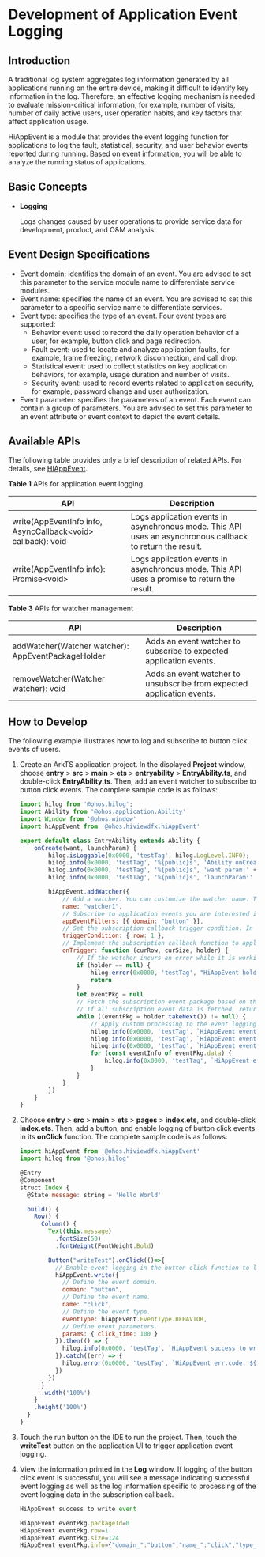 # Development of Application Event Logging

## Introduction

A traditional log system aggregates log information generated by all applications running on the entire device, making it difficult to identify key information in the log. Therefore, an effective logging mechanism is needed to evaluate mission-critical information, for example, number of visits, number of daily active users, user operation habits, and key factors that affect application usage.

HiAppEvent is a module that provides the event logging function for applications to log the fault, statistical, security, and user behavior events reported during running. Based on event information, you will be able to analyze the running status of applications.

## Basic Concepts

- **Logging**

  Logs changes caused by user operations to provide service data for development, product, and O&M analysis.

## Event Design Specifications

- Event domain: identifies the domain of an event. You are advised to set this parameter to the service module name to differentiate service modules.
- Event name: specifies the name of an event. You are advised to set this parameter to a specific service name to differentiate services.
- Event type: specifies the type of an event. Four event types are supported:
  - Behavior event: used to record the daily operation behavior of a user, for example, button click and page redirection.
  - Fault event: used to locate and analyze application faults, for example, frame freezing, network disconnection, and call drop.
  - Statistical event: used to collect statistics on key application behaviors, for example, usage duration and number of visits.
  - Security event: used to record events related to application security, for example, password change and user authorization.
- Event parameter: specifies the parameters of an event. Each event can contain a group of parameters. You are advised to set this parameter to an event attribute or event context to depict the event details.

## Available APIs

The following table provides only a brief description of related APIs. For details, see [HiAppEvent](../reference/apis/js-apis-hiviewdfx-hiappevent.md).

**Table 1** APIs for application event logging

| API                                                      | Description                                                |
| ------------------------------------------------------------ | ---------------------------------------------------- |
| write(AppEventInfo info, AsyncCallback\<void> callback): void | Logs application events in asynchronous mode. This API uses an asynchronous callback to return the result.|
| write(AppEventInfo info): Promise\<void>                     | Logs application events in asynchronous mode. This API uses a promise to return the result. |

**Table 3** APIs for watcher management

| API                                            | Description                                        |
| -------------------------------------------------- | -------------------------------------------- |
| addWatcher(Watcher watcher): AppEventPackageHolder | Adds an event watcher to subscribe to expected application events.|
| removeWatcher(Watcher watcher): void               | Adds an event watcher to unsubscribe from expected application events.|

## How to Develop

The following example illustrates how to log and subscribe to button click events of users.

1. Create an ArkTS application project. In the displayed **Project** window, choose **entry** > **src** > **main** > **ets** > **entryability** > **EntryAbility.ts**, and double-click **EntryAbility.ts**. Then, add an event watcher to subscribe to button click events. The complete sample code is as follows: 

   ```js
   import hilog from '@ohos.hilog';
   import Ability from '@ohos.application.Ability'
   import Window from '@ohos.window'
   import hiAppEvent from '@ohos.hiviewdfx.hiAppEvent'
   
   export default class EntryAbility extends Ability {
       onCreate(want, launchParam) {
           hilog.isLoggable(0x0000, 'testTag', hilog.LogLevel.INFO);
           hilog.info(0x0000, 'testTag', '%{public}s', 'Ability onCreate');
           hilog.info(0x0000, 'testTag', '%{public}s', 'want param:' + JSON.stringify(want) ?? '');
           hilog.info(0x0000, 'testTag', '%{public}s', 'launchParam:' + JSON.stringify(launchParam) ?? '');
   
           hiAppEvent.addWatcher({
               // Add a watcher. You can customize the watcher name. The system identifies different watchers based on their names.
               name: "watcher1",
               // Subscribe to application events you are interested in, for example, button click events.
               appEventFilters: [{ domain: "button" }],
               // Set the subscription callback trigger condition. In this example, a callback is triggered if one event is logged.
               triggerCondition: { row: 1 },
               // Implement the subscription callback function to apply custom processing to the event logging data obtained through subscription.
               onTrigger: function (curRow, curSize, holder) {
                   // If the watcher incurs an error while it is working, return a null holder object after recording the error in the log.
                   if (holder == null) {
                       hilog.error(0x0000, 'testTag', "HiAppEvent holder is null")
                       return
                   }
                   let eventPkg = null
                   // Fetch the subscription event package based on the specified threshold (512 KB by default) until all subscription event data is fetched.
                   // If all subscription event data is fetched, return a null event package object. The subscription callback process is ended.
                   while ((eventPkg = holder.takeNext()) != null) {
                       // Apply custom processing to the event logging data in the event package, for example, print the event logging data in the log.
                       hilog.info(0x0000, 'testTag', `HiAppEvent eventPkg.packageId=%{public}d`, eventPkg.packageId)
                       hilog.info(0x0000, 'testTag', `HiAppEvent eventPkg.row=%{public}d`, eventPkg.row)
                       hilog.info(0x0000, 'testTag', `HiAppEvent eventPkg.size=%{public}d`, eventPkg.size)
                       for (const eventInfo of eventPkg.data) {
                           hilog.info(0x0000, 'testTag', `HiAppEvent eventPkg.info=%{public}s`, eventInfo)
                       }
                   }
               }
           })
       }
   }

2. Choose **entry** > **src** > **main** > **ets** > **pages** > **index.ets**, and double-click **index.ets**. Then, add a button, and enable logging of button click events in its **onClick** function. The complete sample code is as follows: 

   ```js
   import hiAppEvent from '@ohos.hiviewdfx.hiAppEvent'
   import hilog from '@ohos.hilog'
   
   @Entry
   @Component
   struct Index {
     @State message: string = 'Hello World'
   
     build() {
       Row() {
         Column() {
           Text(this.message)
             .fontSize(50)
             .fontWeight(FontWeight.Bold)
   
           Button("writeTest").onClick(()=>{
             // Enable event logging in the button click function to log button click events.
             hiAppEvent.write({
               // Define the event domain.
               domain: "button",
               // Define the event name.
               name: "click",
               // Define the event type.
               eventType: hiAppEvent.EventType.BEHAVIOR,
               // Define event parameters.
               params: { click_time: 100 }
             }).then(() => {
               hilog.info(0x0000, 'testTag', `HiAppEvent success to write event`)
             }).catch((err) => {
               hilog.error(0x0000, 'testTag', `HiAppEvent err.code: ${err.code}, err.message: ${err.message}`)
             })
           })
         }
         .width('100%')
       }
       .height('100%')
     }
   }
   ```
   
3. Touch the run button on the IDE to run the project. Then, touch the **writeTest** button on the application UI to trigger application event logging.

4. View the information printed in the **Log** window. If logging of the button click event is successful, you will see a message indicating successful event logging as well as the log information specific to processing of the event logging data in the subscription callback.

   ```js
   HiAppEvent success to write event
   
   HiAppEvent eventPkg.packageId=0
   HiAppEvent eventPkg.row=1
   HiAppEvent eventPkg.size=124
   HiAppEvent eventPkg.info={"domain_":"button","name_":"click","type_":4,"time_":1670268234523,"tz_":"+0800","pid_":3295,"tid_":3309,"click_time":100}
   ```
